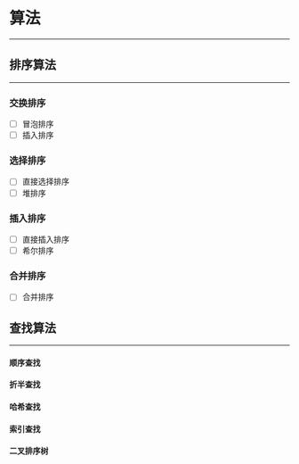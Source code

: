 # 算法
------

## 排序算法
------

### 交换排序
- [ ] 冒泡排序
- [ ] 插入排序
        
### 选择排序
- [ ] 直接选择排序
- [ ] 堆排序
 
### 插入排序
- [ ] 直接插入排序
- [ ] 希尔排序

### 合并排序
- [ ] 合并排序


## 查找算法
------
#### 顺序查找
#### 折半查找
#### 哈希查找
#### 索引查找
#### 二叉排序树
